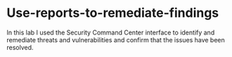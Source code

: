 # Use-reports-to-remediate-findings
In this lab I used the Security Command Center interface to identify and remediate threats and vulnerabilities and confirm that the issues have been resolved.

